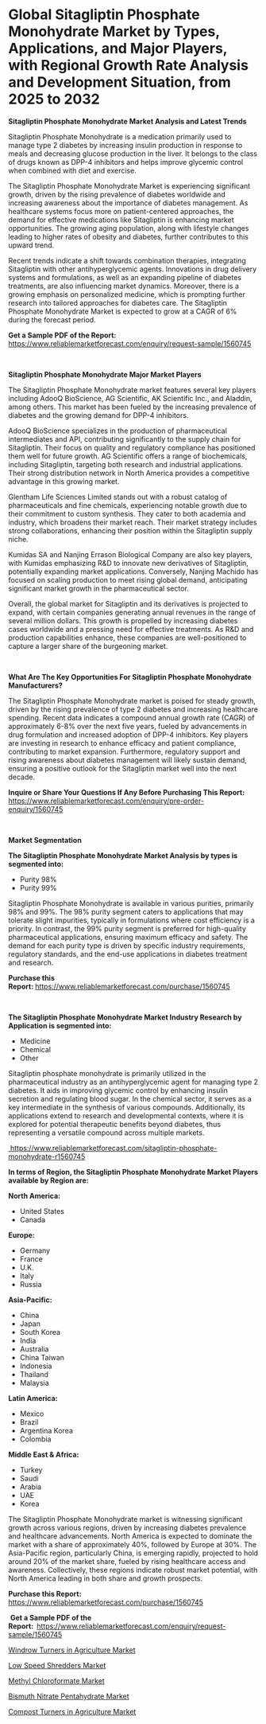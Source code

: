 <p><h1>Global Sitagliptin Phosphate Monohydrate Market by Types, Applications, and Major Players, with Regional Growth Rate Analysis and Development Situation, from 2025 to 2032</h1></p><p><strong>Sitagliptin Phosphate Monohydrate Market Analysis and Latest Trends</strong></p>
<p><p>Sitagliptin Phosphate Monohydrate is a medication primarily used to manage type 2 diabetes by increasing insulin production in response to meals and decreasing glucose production in the liver. It belongs to the class of drugs known as DPP-4 inhibitors and helps improve glycemic control when combined with diet and exercise.</p><p>The Sitagliptin Phosphate Monohydrate Market is experiencing significant growth, driven by the rising prevalence of diabetes worldwide and increasing awareness about the importance of diabetes management. As healthcare systems focus more on patient-centered approaches, the demand for effective medications like Sitagliptin is enhancing market opportunities. The growing aging population, along with lifestyle changes leading to higher rates of obesity and diabetes, further contributes to this upward trend.</p><p>Recent trends indicate a shift towards combination therapies, integrating Sitagliptin with other antihyperglycemic agents. Innovations in drug delivery systems and formulations, as well as an expanding pipeline of diabetes treatments, are also influencing market dynamics. Moreover, there is a growing emphasis on personalized medicine, which is prompting further research into tailored approaches for diabetes care. The Sitagliptin Phosphate Monohydrate Market is expected to grow at a CAGR of 6% during the forecast period.</p></p>
<p><strong>Get a Sample PDF of the Report:&nbsp;</strong> <a href="https://www.reliablemarketforecast.com/enquiry/request-sample/1560745?utm_campaign=2288&utm_medium=2&utm_source=Github&utm_content=ia&utm_term=31032025&utm_id=sitagliptin-phosphate-monohydrate">https://www.reliablemarketforecast.com/enquiry/request-sample/1560745</a></p>
<p>&nbsp;</p>
<p><strong>Sitagliptin Phosphate Monohydrate Major Market Players</strong></p>
<p><p>The Sitagliptin Phosphate Monohydrate market features several key players including AdooQ BioScience, AG Scientific, AK Scientific Inc., and Aladdin, among others. This market has been fueled by the increasing prevalence of diabetes and the growing demand for DPP-4 inhibitors. </p><p>AdooQ BioScience specializes in the production of pharmaceutical intermediates and API, contributing significantly to the supply chain for Sitagliptin. Their focus on quality and regulatory compliance has positioned them well for future growth. AG Scientific offers a range of biochemicals, including Sitagliptin, targeting both research and industrial applications. Their strong distribution network in North America provides a competitive advantage in this growing market.</p><p>Glentham Life Sciences Limited stands out with a robust catalog of pharmaceuticals and fine chemicals, experiencing notable growth due to their commitment to custom synthesis. They cater to both academia and industry, which broadens their market reach. Their market strategy includes strong collaborations, enhancing their position within the Sitagliptin supply niche.</p><p>Kumidas SA and Nanjing Errason Biological Company are also key players, with Kumidas emphasizing R&D to innovate new derivatives of Sitagliptin, potentially expanding market applications. Conversely, Nanjing Machido has focused on scaling production to meet rising global demand, anticipating significant market growth in the pharmaceutical sector.</p><p>Overall, the global market for Sitagliptin and its derivatives is projected to expand, with certain companies generating annual revenues in the range of several million dollars. This growth is propelled by increasing diabetes cases worldwide and a pressing need for effective treatments. As R&D and production capabilities enhance, these companies are well-positioned to capture a larger share of the burgeoning market.</p></p>
<p>&nbsp;</p>
<p><strong>What Are The Key Opportunities For Sitagliptin Phosphate Monohydrate Manufacturers?</strong></p>
<p><p>The Sitagliptin Phosphate Monohydrate market is poised for steady growth, driven by the rising prevalence of type 2 diabetes and increasing healthcare spending. Recent data indicates a compound annual growth rate (CAGR) of approximately 6-8% over the next five years, fueled by advancements in drug formulation and increased adoption of DPP-4 inhibitors. Key players are investing in research to enhance efficacy and patient compliance, contributing to market expansion. Furthermore, regulatory support and rising awareness about diabetes management will likely sustain demand, ensuring a positive outlook for the Sitagliptin market well into the next decade.</p></p>
<p><strong>Inquire or Share Your Questions If Any Before Purchasing This Report:</strong> <a href="https://www.reliablemarketforecast.com/enquiry/pre-order-enquiry/1560745?utm_campaign=2288&utm_medium=2&utm_source=Github&utm_content=ia&utm_term=31032025&utm_id=sitagliptin-phosphate-monohydrate">https://www.reliablemarketforecast.com/enquiry/pre-order-enquiry/1560745</a></p>
<p>&nbsp;</p>
<p><strong>Market Segmentation</strong></p>
<p><strong>The Sitagliptin Phosphate Monohydrate Market Analysis by types is segmented into:</strong></p>
<p><ul><li>Purity 98%</li><li>Purity 99%</li></ul></p>
<p><p>Sitagliptin Phosphate Monohydrate is available in various purities, primarily 98% and 99%. The 98% purity segment caters to applications that may tolerate slight impurities, typically in formulations where cost efficiency is a priority. In contrast, the 99% purity segment is preferred for high-quality pharmaceutical applications, ensuring maximum efficacy and safety. The demand for each purity type is driven by specific industry requirements, regulatory standards, and the end-use applications in diabetes treatment and research.</p></p>
<p><strong>Purchase this Report:&nbsp;</strong><a href="https://www.reliablemarketforecast.com/purchase/1560745?utm_campaign=2288&utm_medium=2&utm_source=Github&utm_content=ia&utm_term=31032025&utm_id=sitagliptin-phosphate-monohydrate">https://www.reliablemarketforecast.com/purchase/1560745</a></p>
<p>&nbsp;</p>
<p><strong>The Sitagliptin Phosphate Monohydrate Market Industry Research by Application is segmented into:</strong></p>
<p><ul><li>Medicine</li><li>Chemical</li><li>Other</li></ul></p>
<p><p>Sitagliptin phosphate monohydrate is primarily utilized in the pharmaceutical industry as an antihyperglycemic agent for managing type 2 diabetes. It aids in improving glycemic control by enhancing insulin secretion and regulating blood sugar. In the chemical sector, it serves as a key intermediate in the synthesis of various compounds. Additionally, its applications extend to research and developmental contexts, where it is explored for potential therapeutic benefits beyond diabetes, thus representing a versatile compound across multiple markets.</p></p>
<p><a href="https://www.reliablemarketforecast.com/sitagliptin-phosphate-monohydrate-r1560745?utm_campaign=2288&utm_medium=2&utm_source=Github&utm_content=ia&utm_term=31032025&utm_id=sitagliptin-phosphate-monohydrate">&nbsp;https://www.reliablemarketforecast.com/sitagliptin-phosphate-monohydrate-r1560745</a></p>
<p><strong>In terms of Region, the Sitagliptin Phosphate Monohydrate Market Players available by Region are:</strong></p>
<p>
    <p> <strong> North America: </strong>
        <ul>
            <li>United States</li>
            <li>Canada</li>
        </ul>
        </p> 
    <p> <strong> Europe: </strong>
        <ul>
            <li>Germany</li>
            <li>France</li>
            <li>U.K.</li>
            <li>Italy</li>
            <li>Russia</li>
        </ul>
        </p> 
    <p> <strong> Asia-Pacific: </strong>
        <ul>
            <li>China</li>
            <li>Japan</li>
            <li>South Korea</li>
            <li>India</li>
            <li>Australia</li>
            <li>China Taiwan</li>
            <li>Indonesia</li>
            <li>Thailand</li>
            <li>Malaysia</li>
        </ul>
        </p> 
    <p> <strong> Latin America: </strong>
        <ul>
            <li>Mexico</li>
            <li>Brazil</li>
            <li>Argentina Korea</li>
            <li>Colombia</li>
        </ul>
        </p> 
    <p> <strong> Middle East & Africa: </strong>
        <ul>
            <li>Turkey</li>
            <li>Saudi</li>
            <li>Arabia</li>
            <li>UAE</li>
            <li>Korea</li>
        </ul>
    </p>
    </p>
<p><p>The Sitagliptin Phosphate Monohydrate market is witnessing significant growth across various regions, driven by increasing diabetes prevalence and healthcare advancements. North America is expected to dominate the market with a share of approximately 40%, followed by Europe at 30%. The Asia-Pacific region, particularly China, is emerging rapidly, projected to hold around 20% of the market share, fueled by rising healthcare access and awareness. Collectively, these regions indicate robust market potential, with North America leading in both share and growth prospects.</p></p>
<p><strong>Purchase this Report: </strong><a href="https://www.reliablemarketforecast.com/purchase/1560745?utm_campaign=2288&utm_medium=2&utm_source=Github&utm_content=ia&utm_term=31032025&utm_id=sitagliptin-phosphate-monohydrate">https://www.reliablemarketforecast.com/purchase/1560745</a></p>
<p>&nbsp;<strong>Get a Sample PDF of the Report:&nbsp;&nbsp;</strong><a href="https://www.reliablemarketforecast.com/enquiry/request-sample/1560745?utm_campaign=2288&utm_medium=2&utm_source=Github&utm_content=ia&utm_term=31032025&utm_id=sitagliptin-phosphate-monohydrate">https://www.reliablemarketforecast.com/enquiry/request-sample/1560745</a></p>
<p><strong></strong></p>
<p><p><a href="https://www.linkedin.com/pulse/latest-research-windrow-turners-agriculture-market-revenue-97the?utm_campaign=2288&utm_medium=2&utm_source=Github&utm_content=ia&utm_term=31032025&utm_id=sitagliptin-phosphate-monohydrate">Windrow Turners in Agriculture Market</a></p><p><a href="https://www.linkedin.com/pulse/low-speed-shredders-market-analysis-2025-2032-projected-g2bge?utm_campaign=2288&utm_medium=2&utm_source=Github&utm_content=ia&utm_term=31032025&utm_id=sitagliptin-phosphate-monohydrate">Low Speed Shredders Market</a></p><p><a href="https://github.com/agemakisel4b/Market-Research-Report-List-1/blob/main/methyl-chloroformate-market.md?utm_campaign=2288&utm_medium=2&utm_source=Github&utm_content=ia&utm_term=31032025&utm_id=sitagliptin-phosphate-monohydrate">Methyl Chloroformate Market</a></p><p><a href="https://github.com/grimssummouc/Market-Research-Report-List-1/blob/main/bismuth-nitrate-pentahydrate-market.md?utm_campaign=2288&utm_medium=2&utm_source=Github&utm_content=ia&utm_term=31032025&utm_id=sitagliptin-phosphate-monohydrate">Bismuth Nitrate Pentahydrate Market</a></p><p><a href="https://www.linkedin.com/pulse/comprehensive-analysis-compost-turners-agriculture-market-growth-h3ize?utm_campaign=2288&utm_medium=2&utm_source=Github&utm_content=ia&utm_term=31032025&utm_id=sitagliptin-phosphate-monohydrate">Compost Turners in Agriculture Market</a></p></p>